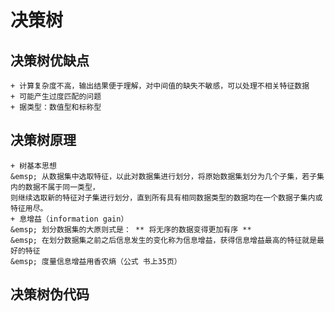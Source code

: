 # 决策树

## 决策树优缺点
```
+ 计算复杂度不高，输出结果便于理解，对中间值的缺失不敏感，可以处理不相关特征数据
+ 可能产生过度匹配的问题
+ 据类型：数值型和标称型
```
## 决策树原理
```
+ 树基本思想
&emsp; 从数据集中选取特征，以此对数据集进行划分，将原始数据集划分为几个子集，若子集内的数据不属于同一类型，
则继续选取新的特征对子集进行划分，直到所有具有相同数据类型的数据均在一个数据子集内或特征用尽。
+ 息增益（information gain）
&emsp; 划分数据集的大原则式是： ** 将无序的数据变得更加有序 **
&emsp; 在划分数据集之前之后信息发生的变化称为信息增益，获得信息增益最高的特征就是最好的特征
&emsp; 度量信息增益用香农熵（公式 书上35页）
```
## 决策树伪代码
```
```
